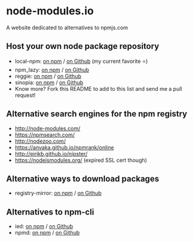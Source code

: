 # node-modules.io
A website dedicated to alternatives to npmjs.com

## Host your own node package repository
- local-npm: [on npm](https://www.npmjs.com/package/local-npm) / [on Github](https://github.com/nolanlawson/local-npm) (my current favorite :star:)
- npm_lazy: [on npm](https://www.npmjs.com/package/npm_lazy) / [on Github](https://github.com/mixu/npm_lazy)
- reggie: [on npm](https://www.npmjs.com/package/reggie) / [on Github](https://github.com/mbrevoort/node-reggie)
- sinopia: [on npm](https://www.npmjs.com/package/sinopia) / [on Github](https://github.com/rlidwka/sinopia)
- Know more? Fork this README to add to this list and send me a pull request!

## Alternative search engines for the npm registry
- http://node-modules.com/
- https://npmsearch.com/
- http://nodezoo.com/
- https://anvaka.github.io/npmrank/online
- http://eirikb.github.io/nipster/
- https://nodejsmodules.org/ (expired SSL cert though)

## Alternative ways to download packages
- registry-mirror: [on npm](https://www.npmjs.com/package/registry-mirror) / [on Github](https://github.com/diasdavid/registry-mirror)

## Alternatives to npm-cli
- ied: [on npm](https://www.npmjs.com/package/ied) / [on Github](http://gugel.io/ied/)
- npmd: [on npm](https://www.npmjs.com/package/npmd) / [on Github](https://github.com/dominictarr/npmd)
